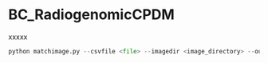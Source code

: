 # BC_RadiogenomicCPDM
xxxxx

```python
python matchimage.py --csvfile <file> --imagedir <image_directory> --outputdir <output_directory>
```


